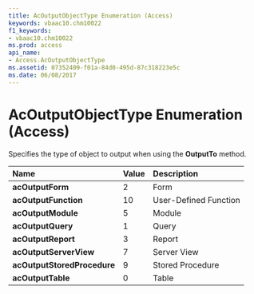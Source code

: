 ```yaml
---
title: AcOutputObjectType Enumeration (Access)
keywords: vbaac10.chm10022
f1_keywords:
- vbaac10.chm10022
ms.prod: access
api_name:
- Access.AcOutputObjectType
ms.assetid: 07352409-f01a-84d0-495d-87c318223e5c
ms.date: 06/08/2017
---
```



# AcOutputObjectType Enumeration (Access)

Specifies the type of object to output when using the **OutputTo** method.



|**Name**|**Value**|**Description**|
|:-----|:-----|:-----|
|**acOutputForm**|2|Form|
|**acOutputFunction**|10|User-Defined Function|
|**acOutputModule**|5|Module|
|**acOutputQuery**|1|Query|
|**acOutputReport**|3|Report|
|**acOutputServerView**|7|Server View|
|**acOutputStoredProcedure**|9|Stored Procedure|
|**acOutputTable**|0|Table|

